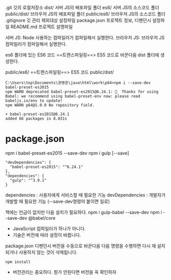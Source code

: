 .git              깃의 로컬저장소
dist/             서버 JS의 배포파일 폴더
es6/              서버 JS의 소스코드 폴더
public/dist/      브라우저 JS의 배포파일 폴더
public/es6/       브라우저 JS의 소스코드 폴더
.gitignore        깃 관리 제외대상 설정파일
package.json      프로젝트 정보, 디펜던시 설정파일
README.md         프로젝트 설명파일

서버 JS: Node 사용하는 컴파일러가 컴파일해서 실행한다.
브라우저 JS: 브라우저 JS 컴파일러가 컴파일해서 실행한다.

es6 폴더에 있는 ES6 코드 ==트랜스파일링==> ES5 코드로 바꾼다음
dist 폴더에 생성한다.

public/es6/ ==트랜스파일링==> ES5 코드 public/dist/


```
C:\Users\top\Documents\권병준\java\html\work\p64>npm i --save-dev babel-preset-es2015
npm WARN deprecated babel-preset-es2015@6.24.1: 🙌  Thanks for using Babel: we recommend using babel-preset-env now: please read babeljs.io/env to update!
npm WARN p64@1.0.0 No repository field.

+ babel-preset-es2015@6.24.1
added 66 packages in 8.031s
```

# package.json
npm i babel-preset-es2015 --save-dev
npm i gulp [--save]
```
"devDependencies": {
  "babel-preset-es2015": "^6.24.1"
},
"dependencies": {
  "gulp": "^3.9.1"
}
```
dependencies : 사용자에게 서비스할 때 필요한 기능
devDependencies : 개발자가 개발할 때 필요한 기능 (--save-dev명령어 붙이면 일로)

책에는 언급이 없지만 다음 설치가 필요하다.
npm i gulp-babel --save-dev
npm i --save-dev @babel/core

* JavaScript 컴파일러가 하나가 아니다.
* 기술은 버전에 따라 설정이 바뀝니다.

package.json 디펜던시 버전을 수동으로 바꾼다음 다음 명령을 수행하면
다시 재 설치되거나 사용하지 않는 것이 삭제됩니다.
```
npm install
```

* 버전관리는 중요하다. 뭔가 안된다면 버전을 꼭 확인하자